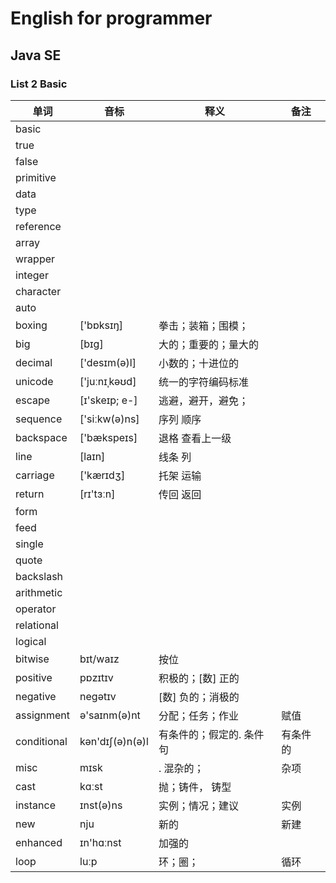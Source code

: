 # English for programmer
## Java SE 
### List 2 Basic

|单词|音标|释义|备注|
|---|---|---|---|
|basic||||
|true||||
|false||||121312
|primitive||||
|data||||
|type||||
|reference||||
|array||||
|wrapper||||
|integer||||
|character||||
|auto||||
|boxing|['bɒksɪŋ]|拳击；装箱；围模；||
|big|[bɪg]| 大的；重要的；量大的||
|decimal|['desɪm(ə)l]|小数的；十进位的||
|unicode|['juːnɪˌkəʊd]|统一的字符编码标准||
|escape|[ɪ'skeɪp; e-]|逃避，避开，避免；||
|sequence|['siːkw(ə)ns]|序列 顺序||
|backspace|['bækspeɪs]|退格 查看上一级||
|line|[laɪn]|线条 列||
|carriage|['kærɪdʒ]|托架 运输||
|return|[rɪ'tɜːn] |传回 返回||
|form||||
|feed||||
|single||||
|quote||||
|backslash||||
|arithmetic||||
|operator||||
|relational||||
|logical||||
|bitwise|bɪt/waɪz|按位||
|positive|pɒzɪtɪv|积极的；[数] 正的||
|negative|negətɪv| [数] 负的；消极的||
|assignment|ə'saɪnm(ə)nt|分配；任务；作业|赋值|
|conditional|kən'dɪʃ(ə)n(ə)l| 有条件的；假定的. 条件句|有条件的|
|misc|mɪsk|. 混杂的；|杂项|
|cast|kɑːst|抛；铸件， 铸型||
|instance|ɪnst(ə)ns| 实例；情况；建议|实例|
|new|nju|新的|新建|
|enhanced|ɪn'hɑːnst|加强的||
|loop|luːp|环；圈；|循环|